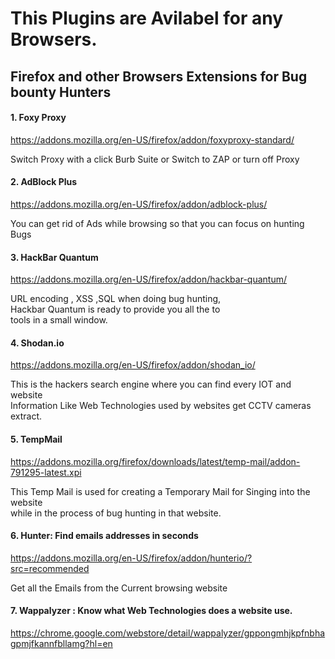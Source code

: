 # This Plugins are Avilabel for any Browsers.
## Firefox and other Browsers Extensions for Bug bounty Hunters

#### 1. Foxy Proxy
https://addons.mozilla.org/en-US/firefox/addon/foxyproxy-standard/

Switch Proxy with a click Burb Suite or Switch to ZAP or turn off Proxy

#### 2. AdBlock Plus
https://addons.mozilla.org/en-US/firefox/addon/adblock-plus/

You can get rid of Ads while browsing so that you can focus on hunting Bugs

#### 3. HackBar Quantum
https://addons.mozilla.org/en-US/firefox/addon/hackbar-quantum/

URL encoding , XSS ,SQL when doing bug hunting,</br>
Hackbar Quantum is ready to provide you all the to </br>
tools in a small window.

#### 4. Shodan.io
https://addons.mozilla.org/en-US/firefox/addon/shodan_io/

This is the hackers search engine where you can find every IOT and website</br>
Information Like Web Technologies used by websites get CCTV cameras extract.

#### 5. TempMail
https://addons.mozilla.org/firefox/downloads/latest/temp-mail/addon-791295-latest.xpi

This Temp Mail is used for creating a Temporary Mail for Singing into the website </br>
while in the process of bug hunting in that website.

#### 6. Hunter: Find emails addresses in seconds
https://addons.mozilla.org/en-US/firefox/addon/hunterio/?src=recommended

Get all the Emails from the Current browsing website

#### 7. Wappalyzer : Know what Web Technologies does a website use.
https://chrome.google.com/webstore/detail/wappalyzer/gppongmhjkpfnbhagpmjfkannfbllamg?hl=en
